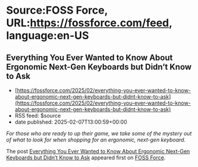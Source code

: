 # Source:FOSS Force, URL:https://fossforce.com/feed, language:en-US

## Everything You Ever Wanted to Know About Ergonomic Next-Gen Keyboards but Didn’t Know to Ask
 - [https://fossforce.com/2025/02/everything-you-ever-wanted-to-know-about-ergonomic-next-gen-keyboards-but-didnt-know-to-ask](https://fossforce.com/2025/02/everything-you-ever-wanted-to-know-about-ergonomic-next-gen-keyboards-but-didnt-know-to-ask)
 - RSS feed: $source
 - date published: 2025-02-07T13:00:59+00:00

<p><em>For those who are ready to up their game, we take some of the mystery out of what to look for when shopping for an ergonomic, next-gen keyboard.</em></p>
<p>The post <a href="https://fossforce.com/2025/02/everything-you-ever-wanted-to-know-about-ergonomic-next-gen-keyboards-but-didnt-know-to-ask/">Everything You Ever Wanted to Know About Ergonomic Next-Gen Keyboards but Didn&#8217;t Know to Ask</a> appeared first on <a href="https://fossforce.com">FOSS Force</a>.</p>


